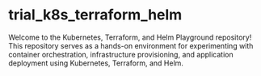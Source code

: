 # trial_k8s_terraform_helm
Welcome to the Kubernetes, Terraform, and Helm Playground repository! This repository serves as a hands-on environment for experimenting with container orchestration, infrastructure provisioning, and application deployment using Kubernetes, Terraform, and Helm.
